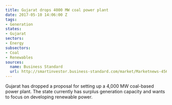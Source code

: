 ```yaml
---
title: Gujarat drops 4000 MW coal power plant
date: 2017-05-10 14:06:00 Z
tags:
- Generation
states:
- Gujarat
sectors:
- Energy
subsectors:
- Coal
- Renewables
sources:
  name: Business Standard
  url: http://smartinvestor.business-standard.com/market/Marketnews-456803-Marketnewsdet-Gujarat_drops_4_000_Mw_coal_power_project.htm#.WRA329wlHIU
---
```


Gujarat has dropped a proposal for setting up a 4,000 MW coal-based power plant. The state currently has surplus generation capacity and wants to focus on developing renewable power.